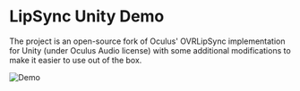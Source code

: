 # LipSync Unity Demo

The project is an open-source fork of Oculus' OVRLipSync implementation for Unity (under Oculus Audio license) with some additional modifications to make it easier to use out of the box. 

![Demo](Demos/demo.gif)
